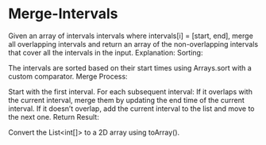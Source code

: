 # Merge-Intervals
Given an array of intervals intervals where intervals[i] = [start, end], merge all overlapping intervals and return an array of the non-overlapping intervals that cover all the intervals in the input.
Explanation:
Sorting:

The intervals are sorted based on their start times using Arrays.sort with a custom comparator.
Merge Process:

Start with the first interval.
For each subsequent interval:
If it overlaps with the current interval, merge them by updating the end time of the current interval.
If it doesn’t overlap, add the current interval to the list and move to the next one.
Return Result:

Convert the List<int[]> to a 2D array using toArray().
